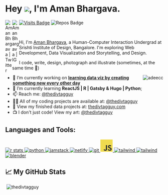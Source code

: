 # Hey <img src="https://media.giphy.com/media/hvRJCLFzcasrR4ia7z/giphy.gif" width="25px">, I'm Aman Bhargava.

<a href="https://twitter.com/thedivtagguy">
  <img align="left" alt="Aman Bhargava | Twitter" width="22px" src="https://raw.githubusercontent.com/peterthehan/peterthehan/master/assets/twitter.svg" />
</a>
<a href="https://instagram.com/thedivtagguy">
  <img align="left" alt="Aman Bhargava | IG" width="22px" src="https://www.vectorlogo.zone/logos/instagram/instagram-icon.svg" />
</a>

[![Visits Badge](https://badges.pufler.dev/visits/adeecc/adeecc)](https://github.com/thedivtagguy/thedivtagguy?color=blue)
![Repos Badge](https://badges.pufler.dev/repos/thedivtagguy?color=red)

<br />

Hi, I'm [Aman Bhargava](https://thedivtagguy.com), a Human-Computer Interaction Undergrad at Srishti Institute of Design, Bangalore. I'm exploring Web Development, Data Visualization and Storytelling, and Design. 

I code, write, design, photograph and illustrate (sometimes, at the same time 🦖)

  <p><img align="right" src="https://github-readme-streak-stats.herokuapp.com/?user=thedivtagguy&" alt="adeecc" /></p>
  
- 🔭 I’m currently working on **[learning data viz by creating something new every other day](https://github.com/thedivtagguy/daily-data)**
- 🌱 I’m currently learning **ReactJS | R | Gatsby & Hugo | Python**;
- 📫 Reach me: [@thedivtagguy](https://twitter.com/thedivtagguy)
- 👨‍💻 All of my coding projects are available at: [@thedivtagguy](https://github.com/thedivtagguy)
- 💽 View my finished data projects at: [thedivtagguy.com](https://thedivtagguy.com)
- 📺 I don't just code! View my art: [@thedivtagguy](https://instagram.com/thedivtagguy)

## Languages and Tools:

<p align="left">

<a href="https://www.gnu.org/software/r/" target="_blank">
    <img src="https://www.vectorlogo.zone/logos/r-project/r-project-official.svg" alt="r stats" width="40" height="40"/> 
</a>

<a href="https://www.gnu.org/software/python/" target="_blank">
    <img src="https://www.vectorlogo.zone/logos/python/python-icon.svg" alt="python" width="40" height="40"/>
</a>

<a href="https://www.jamstack.org/" target="_blank">
    <img src="https://d33wubrfki0l68.cloudfront.net/2bc4b5d71e4acee99dfe454f716daaa521c66f74/4f705/img/logo/svg/jamstack_icon_white.svg" alt="jamstack" width="40" height="40"/>
</a>

<a href="https://www.netlify.com/" target="_blank">
    <img src="https://www.vectorlogo.zone/logos/netlify/netlify-icon.svg" alt="netlify" width="40" height="40"/> 
</a>

<a href="https://git-scm.com/" target="_blank"> 
    <img src="https://www.vectorlogo.zone/logos/git-scm/git-scm-icon.svg" alt="git" width="40" height="40"/>
</a>

<a href="https://developer.mozilla.org/en-US/docs/Web/JavaScript" target="_blank"> 
    <img src="https://raw.githubusercontent.com/devicons/devicon/master/icons/javascript/javascript-original.svg" alt="javascript" width="40" height="40"/>
</a>
<a href="https://www.tailwindcss.com/" target="_blank"> 
    <img src="https://www.vectorlogo.zone/logos/tailwindcss/tailwindcss-icon.svg" alt="tailwind" width="40" height="40"/>
</a>
<a href="https://www.wordpress.org/" target="_blank"> 
    <img src="https://www.vectorlogo.zone/logos/wordpress/wordpress-tile.svg" alt="tailwind" width="40" height="40"/>
</a>
<a href="https://www.blender.org" target="_blank">
    <img src="https://cdn.worldvectorlogo.com/logos/blender-2.svg" alt="blender" width="40" height="40"/>
</a>
</p>
<!-- TODO-IST:END -->

## 📈 My GitHub Stats

<p>&nbsp;<img align="center" src="https://github-readme-stats.vercel.app/api?username=thedivtagguy&show_icons=true&locale=en" alt="thedivtagguy" /></p>
